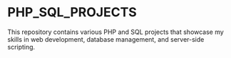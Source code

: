# PHP_SQL_PROJECTS
This repository contains various PHP and SQL projects that showcase my skills in web development, database management, and server-side scripting. 
